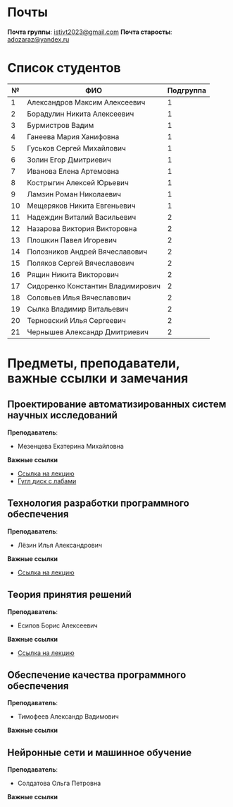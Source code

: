 # Почты

**Почта группы**: istivt2023@gmail.com
**Почта старосты**: adozaraz@yandex.ru

# Список студентов

| № | ФИО | Подгруппа |
| --- | --- | --- |
| 1 | Александров Максим Алексеевич | 1 |
| 2 | Борадулин Никита Алексеевич | 1 |
| 3 | Бурмистров Вадим | 1 |
| 4 | Ганеева Мария Ханифовна | 1 |
| 5 | Гуськов Сергей Михайлович | 1 |
| 6 | Золин Егор Дмитриевич | 1 |
| 7 | Иванова Елена Артемовна | 1 |
| 8 | Кострыгин Алексей Юрьевич | 1 |
| 9 | Ламзин Роман Николаевич | 1 |
| 10 | Мещеряков Никита Евгеньевич | 1 |
| 11 | Надеждин Виталий Васильевич | 2 |
| 12 | Назарова Виктория Викторовна | 2 |
| 13 | Плошкин Павел Игоревич | 2 |
| 14 | Полозников Андрей Вячеславович | 2 |
| 15 | Поляков Сергей Вячеславович | 2 |
| 16 | Рящин Никита Викторович | 2 |
| 17 | Сидоренко Константин Владимирович | 2 |
| 18 | Соловьев Илья Вячеславович | 2 |
| 19 | Сылка Владимир Витальевич | 2 |
| 20 | Терновский Илья Сергеевич | 2 |
| 21 | Чернышев Александр Дмитриевич | 2 |

# Предметы, преподаватели, важные ссылки и замечания
## Проектирование автоматизированных систем научных исследований

**Преподаватель**: 
- Мезенцева Екатерина Михайловна

**Важные ссылки**
- [Ссылка на лекцию](https://bbb.ssau.ru/b/mu7-qcu-pnd-ez3)
- [Гугл диск с лабами](https://drive.google.com/drive/folders/12Qw0tIl02Fqc65y344qYoi27THrsAXGG?usp=drive_link)

## Технология разработки программного обеспечения

**Преподаватель**: 
- Лёзин Илья Александрович

**Важные ссылки**
- [Ссылка на лекцию](https://bbb.ssau.ru/b/ad9-5sx-jef-p2a)

## Теория принятия решений

**Преподаватель**: 
- Есипов Борис Алексеевич

**Важные ссылки**
- [Ссылка на лекцию](https://bbb.ssau.ru/b/xx3-jbf-rkd-pul)

## Обеспечение качества программного обеспечения

**Преподаватель**: 
- Тимофеев Александр Вадимович

**Важные ссылки**

## Нейронные сети и машинное обучение

**Преподаватель**: 
- Солдатова Ольга Петровна

**Важные ссылки**



